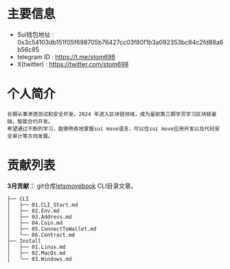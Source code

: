 # 主要信息
- Sui钱包地址 : 0x3c54103db151f05f698705b76427cc03f80f1b3a092353bc84c2fd88a6b56c85
- telegram ID : https://t.me/stom698
- X(twitter) : https://twitter.com/stom698

# 个人简介
    长期从事渗透测试和安全开发，2024 年进入区块链领域，成为星航第三期学员学习区块链基础，智能合约开发。
    希望通过不断的学习，能够熟练地掌握sui move语言，可以往sui move应用开发以及代码安全审计等方向发展。

# 贡献列表

**3月贡献：**
git仓库[letsmovebook](https://github.com/move-cn/letsmovebook) CLI目录文章。  
```
├── CLI  
│   ├── 01.CLI_Start.md  
│   ├── 02.Env.md  
│   ├── 03.Address.md  
│   ├── 04.Coin.md  
│   ├── 05.ConnectToWallet.md  
│   └── 06.Contract.md  
├── Install  
│   ├── 01.Linux.md  
│   ├── 02.MacOs.md  
│   └── 03.Windows.md
``` 
